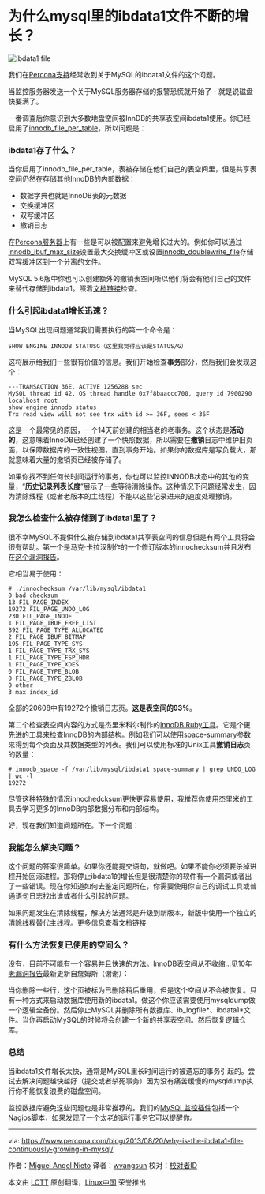 为什么mysql里的ibdata1文件不断的增长？
================================================================================
![ibdata1 file](https://www.percona.com/blog/wp-content/uploads/2013/08/ibdata1-file.jpg)

我们在[Percona支持][1]经常收到关于MySQL的ibdata1文件的这个问题。

当监控服务器发送一个关于MySQL服务器存储的报警恐慌就开始了 - 就是说磁盘快要满了。

一番调查后你意识到大多数地盘空间被InnDB的共享表空间ibdata1使用。你已经启用了[innodb_file_per_table][2]，所以问题是：

### ibdata1存了什么？ ###

当你启用了innodb_file_per_table，表被存储在他们自己的表空间里，但是共享表空间仍然在存储其他InnoDB的内部数据：

- 数据字典也就是InnoDB表的元数据
- 交换缓冲区
- 双写缓冲区
- 撤销日志

在[Percona服务器][3]上有一些是可以被配置来避免增长过大的。例如你可以通过[innodb_ibuf_max_size][4]设置最大交换缓冲区或设置[innodb_doublewrite_file][5]存储双写缓冲区到一个分离的文件。

MySQL 5.6版中你也可以创建额外的撤销表空间所以他们将会有他们自己的文件来替代存储到ibdata1。照着[文档链接][6]检查。

### 什么引起ibdata1增长迅速？ ###

当MySQL出现问题通常我们需要执行的第一个命令是：

    SHOW ENGINE INNODB STATUSG（这里我觉得应该是STATUS/G）

这将展示给我们一些很有价值的信息。我们开始检查**事务**部分，然后我们会发现这个：

    ---TRANSACTION 36E, ACTIVE 1256288 sec
    MySQL thread id 42, OS thread handle 0x7f8baaccc700, query id 7900290 localhost root
    show engine innodb status
    Trx read view will not see trx with id >= 36F, sees < 36F

这是一个最常见的原因，一个14天前创建的相当老的老事务。这个状态是**活动的**，这意味着InnoDB已经创建了一个快照数据，所以需要在**撤销**日志中维护旧页面，以保障数据库的一致性视图，直到事务开始。如果你的数据库是写负载大，那就意味着大量的撤销页已经被存储了。

如果你找不到任何长时间运行的事务，你也可以监控INNODB状态中的其他的变量，“**历史记录列表长度**”展示了一些等待清除操作。这种情况下问题经常发生，因为清除线程（或者老版本的主线程）不能以这些记录进来的速度处理撤销。

### 我怎么检查什么被存储到了ibdata1里了？ ###

很不幸MySQL不提供什么被存储到ibdata1共享表空间的信息但是有两个工具将会很有帮助。第一个是马克·卡拉汉制作的一个修订版本的innochecksum并且发布在[这个漏洞报告][7]。

它相当易于使用：

    # ./innochecksum /var/lib/mysql/ibdata1
    0 bad checksum
    13 FIL_PAGE_INDEX
    19272 FIL_PAGE_UNDO_LOG
    230 FIL_PAGE_INODE
    1 FIL_PAGE_IBUF_FREE_LIST
    892 FIL_PAGE_TYPE_ALLOCATED
    2 FIL_PAGE_IBUF_BITMAP
    195 FIL_PAGE_TYPE_SYS
    1 FIL_PAGE_TYPE_TRX_SYS
    1 FIL_PAGE_TYPE_FSP_HDR
    1 FIL_PAGE_TYPE_XDES
    0 FIL_PAGE_TYPE_BLOB
    0 FIL_PAGE_TYPE_ZBLOB
    0 other
    3 max index_id

全部的20608中有19272个撤销日志页。**这是表空间的93%**。

第二个检查表空间内容的方式是杰里米科尔制作的[InnoDB Ruby工具][8]。它是个更先进的工具来检查InnoDB的内部结构。例如我们可以使用space-summary参数来得到每个页面及其数据类型的列表。我们可以使用标准的Unix工具**撤销日志**页的数量：

    # innodb_space -f /var/lib/mysql/ibdata1 space-summary | grep UNDO_LOG | wc -l
    19272

尽管这种特殊的情况innochedcksum更快更容易使用，我推荐你使用杰里米的工具去学习更多的InnoDB内部数据分布和内部结构。

好，现在我们知道问题所在。下一个问题：

### 我能怎么解决问题？ ###

这个问题的答案很简单。如果你还能提交语句，就做吧。如果不能你必须要杀掉进程开始回滚进程。那将停止ibdata1的增长但是很清楚你的软件有一个漏洞或者出了一些错误。现在你知道如何去鉴定问题所在，你需要使用你自己的调试工具或普通语句日志找出谁或者什么引起的问题。

如果问题发生在清除线程，解决方法通常是升级到新版本，新版中使用一个独立的清除线程替代主线程。更多信息查看[文档链接][9]

### 有什么方法恢复已使用的空间么？ ###

没有，目前不可能有一个容易并且快速的方法。InnoDB表空间从不收缩...见[10年老漏洞报告][10]最新更新自詹姆斯（谢谢）：

当你删除一些行，这个页被标为已删除稍后重用，但是这个空间从不会被恢复。只有一种方式来启动数据库使用新的ibdata1。做这个你应该需要使用mysqldump做一个逻辑全备份。然后停止MySQL并删除所有数据库、ib_logfile*、ibdata1*文件。当你再启动MySQL的时候将会创建一个新的共享表空间。然后恢复逻辑仓库。

### 总结 ###

当ibdata1文件增长太快，通常是MySQL里长时间运行的被遗忘的事务引起的。尝试去解决问题越快越好（提交或者杀死事务）因为没有痛苦缓慢的mysqldump执行你不能恢复浪费的磁盘空间。

监控数据库避免这些问题也是非常推荐的。我们的[MySQL监控插件][11]包括一个Nagios脚本，如果发现了一个太老的运行事务它可以提醒你。

--------------------------------------------------------------------------------

via: https://www.percona.com/blog/2013/08/20/why-is-the-ibdata1-file-continuously-growing-in-mysql/

作者：[Miguel Angel Nieto][a]
译者：[wyangsun](https://github.com/wyangsun)
校对：[校对者ID](https://github.com/校对者ID)

本文由 [LCTT](https://github.com/LCTT/TranslateProject) 原创翻译，[Linux中国](https://linux.cn/) 荣誉推出

[a]:https://www.percona.com/blog/author/miguelangelnieto/
[1]:https://www.percona.com/products/mysql-support
[2]:http://dev.mysql.com/doc/refman/5.5/en/innodb-parameters.html#sysvar_innodb_file_per_table
[3]:https://www.percona.com/software/percona-server
[4]:https://www.percona.com/doc/percona-server/5.5/scalability/innodb_insert_buffer.html#innodb_ibuf_max_size
[5]:https://www.percona.com/doc/percona-server/5.5/performance/innodb_doublewrite_path.html?id=percona-server:features:percona_innodb_doublewrite_path#innodb_doublewrite_file
[6]:http://dev.mysql.com/doc/refman/5.6/en/innodb-performance.html#innodb-undo-tablespace
[7]:http://bugs.mysql.com/bug.php?id=57611
[8]:https://github.com/jeremycole/innodb_ruby
[9]:http://dev.mysql.com/doc/innodb/1.1/en/innodb-improved-purge-scheduling.html
[10]:http://bugs.mysql.com/bug.php?id=1341
[11]:https://www.percona.com/software/percona-monitoring-plugins
